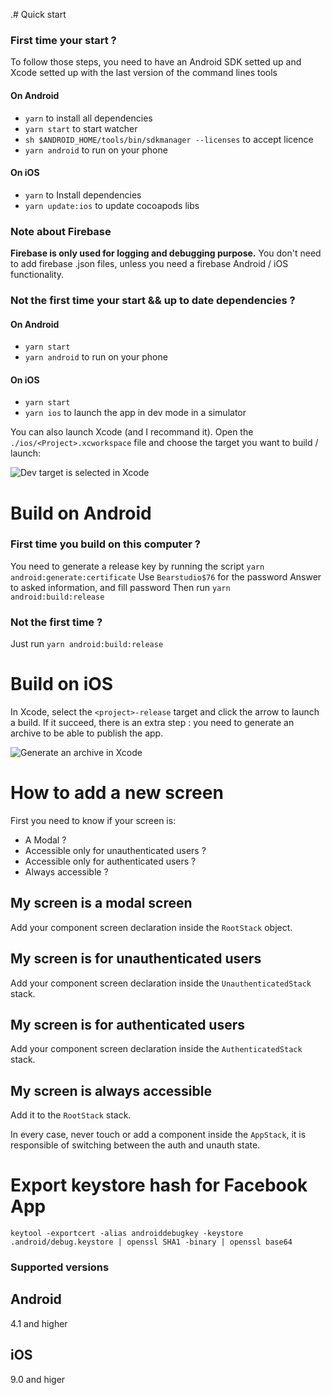 .# Quick start

### First time your start ?
To follow those steps, you need to have an Android SDK setted up and Xcode setted up with the last version of the command lines tools

#### On Android
  - `yarn` to install all dependencies
  - `yarn start` to start watcher
  - `sh $ANDROID_HOME/tools/bin/sdkmanager --licenses` to accept licence
  - `yarn android` to run on your phone

#### On iOS
  - `yarn` to Install dependencies
  - `yarn update:ios` to update cocoapods libs

### Note about Firebase

**Firebase is only used for logging and debugging purpose.**
You don't need to add firebase .json files, unless you need a firebase Android / iOS functionality.

### Not the first time your start && up to date dependencies ?
#### On Android

  - `yarn start`
  - `yarn android` to run on your phone

#### On iOS
  - `yarn start`
  - `yarn ios` to launch the app in dev mode in a simulator

  You can also launch Xcode (and I recommand it).
  Open the `./ios/<Project>.xcworkspace` file and choose the target you want to build / launch:

  ![Dev target is selected in Xcode](./doc/target.png)


# Build on Android

### First time you build on this computer ?
You need to generate a release key by running the script `yarn android:generate:certificate`
Use `Bearstudio$76` for the password
Answer to asked information, and fill password
Then run `yarn android:build:release`

### Not the first time ?
Just run `yarn android:build:release`

# Build on iOS

In Xcode, select the `<project>-release` target and click the arrow to launch a build.
If it succeed, there is an extra step : you need to generate an archive to be able to publish the app.

![Generate an archive in Xcode](./doc/archive.gif)

# How to add a new screen

First you need to know if your screen is:
- A Modal ?
- Accessible only for unauthenticated users ?
- Accessible only for authenticated users ?
- Always accessible ?

## My screen is a modal screen
Add your component screen declaration inside the `RootStack` object.

## My screen is for unauthenticated users
Add your component screen declaration inside the `UnauthenticatedStack` stack.

## My screen is for authenticated users
Add your component screen declaration inside the `AuthenticatedStack` stack.

## My screen is always accessible
Add it to the `RootStack` stack.

In every case, never touch or add a component inside the `AppStack`, it is responsible of switching between the auth and unauth state.

# Export keystore hash for Facebook App

```keytool -exportcert -alias androiddebugkey -keystore .android/debug.keystore | openssl SHA1 -binary | openssl base64```

### Supported versions

## Android

4.1 and higher

## iOS

9.0 and higer
